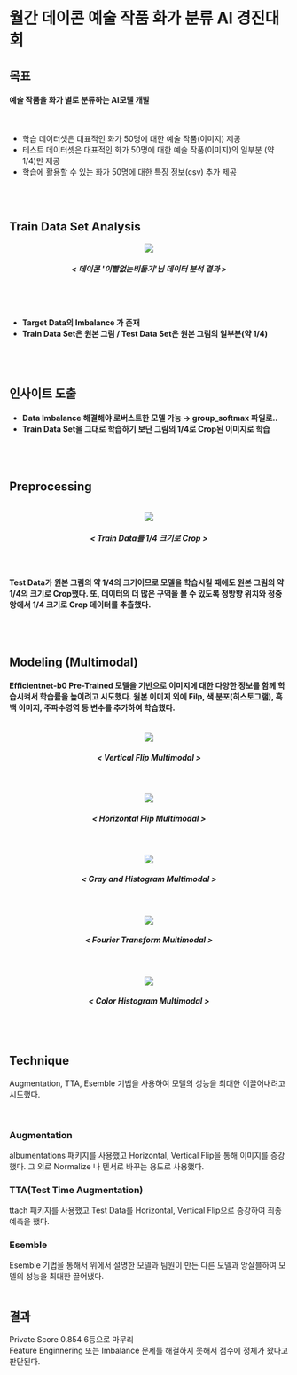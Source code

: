 <h1> 월간 데이콘 예술 작품 화가 분류 AI 경진대회 </h1>


<h2> 목표 </h2>
<h4> 예술 작품을 화가 별로 분류하는 AI모델 개발 </h4>
<br>

<ul>
    <li>학습 데이터셋은 대표적인 화가 50명에 대한 예술 작품(이미지) 제공</li>
    <li>테스트 데이터셋은 대표적인 화가 50명에 대한 예술 작품(이미지)의 일부분 (약 1/4)만 제공</li>
    <li>학습에 활용할 수 있는 화가 50명에 대한 특징 정보(csv) 추가 제공</li>
</ul>



<br>
<br>

<h2> Train Data Set Analysis </h2>

<div style="text-align : center;"> 
<img src="./img/DA.png" href='https://dacon.io/competitions/official/236006/codeshare/6978?page=1&dtype=recent'> 
</img>
</div>

<h5 align="center">< 데이콘 '이빨없는비둘기'님 데이터 분석 결과 ></h4>

<br>
<br>

<h4>
    <ul>
        <li>Target Data의 Imbalance 가 존재 </li>
        <li>Train Data Set은 원본 그림 / Test Data Set은 원본 그림의 일부분(약 1/4) </li>
    </ul>
</h4>

<br>
<br>

<h2> 인사이트 도출 </h2>

<h4>
    <ul>
        <li>Data Imbalance 해결해야 로버스트한 모델 가능 → group_softmax 파일로.. </li>
        <li>Train Data Set을 그대로 학습하기 보단 그림의 1/4로 Crop된 이미지로 학습 </li>
    </ul>
</h4>

<br>
<br>

<h2> Preprocessing </h2>

<br>

<div style="text-align : center;"> 
<img src="./img/그림1.png" > </img>
</div>

<h5 align="center"> < Train Data를 1/4 크기로 Crop > </h4>

<br>

<h4> Test Data가 원본 그림의 약 1/4의 크기이므로 모델을 학습시킬 때에도 원본 그림의 약 1/4의 크기로 Crop했다. 또, 데이터의 더 많은 구역을 볼 수 있도록 정방향 위치와 정중앙에서  1/4 크기로 Crop 데이터를 추출했다.   </h4>

<br>
<br>

<h2> Modeling (Multimodal) </h2>

<h4> 
Efficientnet-b0 Pre-Trained 모델을 기반으로 이미지에 대한 다양한 정보를 함께 학습시켜서 학습률을 높이려고 시도했다.
원본 이미지 외에 Filp, 색 분포(히스토그램), 흑백 이미지, 주파수영역 등 변수를 추가하여 학습했다. </h4>

<br>
<div style="text-align : center;">
<img src="./img/그림2.png"> </img>
</div>
<h5 align="center"> < Vertical Flip Multimodal > </h5>

<br>
<br>

<div style="text-align : center;"> 
<img src="./img/그림3.png"> </img>
</div>
<h5 align="center"> < Horizontal Flip Multimodal > </h5>

<br>
<br>

<div style="text-align : center;"> 
<img src="./img/그림4.png"> </img>
</div>
<h5 align="center"> < Gray and Histogram Multimodal > </h5>

<br>
<br>

<div style="text-align : center;"> 
<img src="./img/그림5.png"> </img>
</div>
<h5 align="center"> < Fourier Transform Multimodal > </h5>

<br>
<br>

<div style="text-align : center;"> 
<img src="./img/그림6.png"> </img>
</div>
<h5 align="center"> < Color Histogram Multimodal > </h5>

<br>
<br>

<h2> Technique </h2>

Augmentation, TTA, Esemble 기법을 사용하여 모델의 성능을 최대한 이끌어내려고 시도했다.

<br>


<h3> Augmentation </h3>
albumentations 패키지를 사용했고 Horizontal, Vertical Flip을 통해 이미지를 증강했다.
그 외로 Normalize 나 텐서로 바꾸는 용도로 사용했다.

<br>

<h3> TTA(Test Time Augmentation) </h3>
ttach 패키지를 사용했고 Test Data를 Horizontal, Vertical Flip으로 증강하여 최종 예측을 했다.

<br>

<h3> Esemble </h3>
Esemble 기법을 통해서 위에서 설명한 모델과 팀원이 만든 다른 모델과 앙살블하여 모델의 성능을 최대한 끌어냈다.


<br>
<br>

<h2> 결과 </h2>
Private Score 0.854 6등으로 마무리 <br>
Feature Enginnering 또는 Imbalance 문제를 해결하지 못해서 점수에 정체가 왔다고 판단된다.
